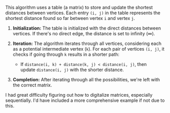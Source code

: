 
This algorithm uses a table (a matrix) to store and update the shortest distances between vertices. Each entry `(i, j)` in the table represents the shortest distance found so far between vertex `i` and vertex `j`.

1. **Initialization:** The table is initialized with the direct distances between vertices. If there's no direct edge, the distance is set to infinity (∞).

3. **Iteration:** The algorithm iterates through all vertices, considering each as a potential intermediate vertex (`k`). For each pair of vertices `(i, j)`, it checks if going through `k` results in a shorter path:

    - If `distance(i, k) + distance(k, j) < distance(i, j)`, then update `distance(i, j)` with the shorter distance.
3. **Completion:** After iterating through all the possibilities, we're left with the correct matrix.
    

I had great difficulty figuring out how to digitalize matrices, especially sequentially. I'd have included a more comprehensive example if not due to this. 